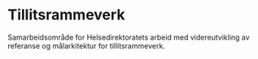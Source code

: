 # Tillitsrammeverk

Samarbeidsområde for Helsedirektoratets arbeid med videreutvikling av referanse og målarkitektur for tillitsrammeverk.  
